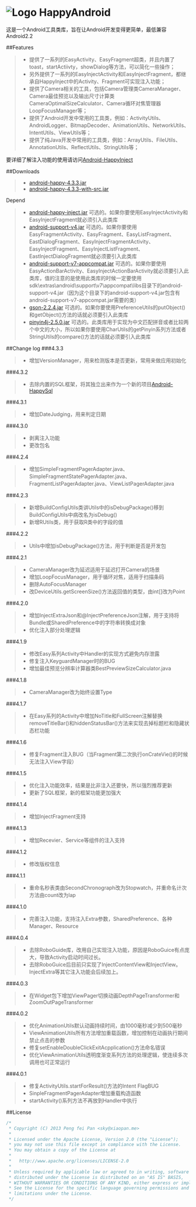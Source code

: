 # ![Logo](https://github.com/xiaopansky/HappyAndroid/raw/master/res/drawable-mdpi/ic_launcher.png) HappyAndroid

这是一个Android工具类库，旨在让Android开发变得更简单，最低兼容Android2.2

##Features
>* 提供了一系列的EasyActivity、EasyFragment超类，并且内置了toast，startActiivty，showDialog等方法，可以简化一些操作；
>* 另外提供了一系列的EasyInjectActivity和EasyInjectFragment，都继承自HappyInject中的Activity、Fragment可实现注入功能；
>* 提供了Camera相关的工具，包括Camera管理类CameraManager、Camera最佳预览以及输出尺寸计算类CameraOptimalSizeCalculator、Camera循环对焦管理器LoopFocusManager等；
>* 提供了Android开发中常用的工具类，例如：ActivityUtils、AndroidLogger、BitmapDecoder、AnimationUtils、NetworkUtils、IntentUtils、ViewUtils等；
>* 提供了纯Java开发中常用的工具类，例如：ArrayUtils、FileUtils、AnnotationUtils、ReflectUtils、StringUtils等；

要详细了解注入功能的使用请访问[Android-HappyInject](https://github.com/xiaopansky/Android-HappyInject)

##Downloads
>* [android-happy-4.3.3.jar](https://github.com/xiaopansky/HappyAndroid/raw/master/releases/android-happy-4.3.3.jar)
>* [android-happy-4.3.3-with-src.jar](https://github.com/xiaopansky/HappyAndroid/raw/master/releases/android-happy-4.3.3-with-src.jar)

Depend
>* [android-happy-inject.jar](https://github.com/xiaopansky/Android-HappyInject) 可选的。如果你要使用EasyInjectActivity和EasyInjectFragment就必须引入此类库
>* [android-support-v4.jar](https://github.com/xiaopansky/HappyAndroid/raw/master/libs/android-support-v4.jar) 可选的。如果你要使用EasyFragmentActivity、EasyFragment、EasyListFragment、EastDialogFragment、EasyInjectFragmentActivity、EasyInjectFragment、EasyInjectListFragment、EastInjectDialogFragment就必须要引入此类库
>* [android-support-v7-appcompat.jar](https://github.com/xiaopansky/HappyAndroid/raw/master/libs/android-support-v7-appcompat.jar)
可选的。如果你要使用EasyActionBarActivity、EasyInjectActionBarActivity就必须要引入此类库，值的注意的是使用此类库的时候一定要使用sdk\extras\android\support\v7\appcompat\libs目录下的android-support-v4.jar（因为这个目录下的android-support-v4.jar包含有android-support-v7-appcompat.jar需要的类）
>* [gson-2.2.4.jar](https://github.com/xiaopansky/HappyAndroid/raw/master/libs/gson-2.2.4.jar) 可选的。如果你要使用PreferenceUtils的putObject()和getObject()方法的话就必须要引入此类库
>* [pinyin4j-2.5.0.jar](https://github.com/xiaopansky/HappyAndroid/raw/master/libs/pinyin4j-2.5.0.jar) 可选的。此类库用于实现为中文匹配拼音或者比较两个中文的大小，所以如果你要使用CharUtils的getPinyin系列方法或者StringUtils的compare()方法的话就必须要引入此类库

##Change log
###4.3.3
>* 增加VersionManager，用来检测版本是否更新，常用来做应用初始化

###4.3.2
>* 去除内置的SQL框架，将其独立出来作为一个新的项目[Android-HappySql](https://github.com/xiaopansky/Android-HappySql)

###4.3.1
>* 增加DateJudging，用来判定日期

###4.3.0
>* 剥离注入功能
>* 更改包名

###4.2.4
>* 增加SimpleFragmentPagerAdapter.java、SimpleFragmentStatePagerAdapter.java、FragmentListPagerAdapter.java、ViewListPagerAdapter.java

###4.2.3
>* 新增BuildConfigUtils类讲Utils中的isDebugPackage()移到BuildConfigUtils中病改名为isDebug()
>* 新增RUtils类，用于获取R类中的字段的值

###4.2.2
>* Utils中增加isDebugPackage()方法，用于判断是否是开发包

###4.2.1
>* CameraManager改为延迟适用于延迟打开Camera的场景
>* 增加LoopFocusManager，用于循环对焦，适用于扫描条码
>* 删除AutoFocusManager
>* 改DeviceUtils.getScreenSize()方法返回值的类型，由int[]改为Point

###4.2.0
>* 增加InjectExtraJson和@InjectPreferenceJson注解，用于支持将Bundle或SharedPreference中的字符串转换成对象
>* 优化注入部分处理逻辑

###4.1.9
>* 修改Easy系列Activity中Handler的实现方式避免内存泄露
>* 修复注入KeyguardManager时的BUG
>* 增加最佳预览分辨率计算器类BestPreviewSizeCalculator.java

###4.1.8
>* CameraManager改为始终设置Type

###4.1.7
>* 在Easy系列的Activity中增加NoTitle和FullScreen注解替换removeTitleBar()和hiddenStatusBar()方法来实现去掉标题栏和隐藏状态栏功能

###4.1.6
>* 修复Fragment注入BUG（当Fragment第二次执行onCrateVie()的时候无法注入View字段）

###4.1.5
>* 优化注入功能效率，结果是比非注入还要快，所以强烈推荐更新
>* 更新了SQL框架，新的框架功能更加强大

###4.1.4
>* 增加InjectFragment支持

###4.1.3
>* 增加Recevier、Service等组件的注入支持

###4.1.2
>* 修改版权信息

###4.1.1
>* 重命名秒表类由SecondChronograph改为Stopwatch，并重命名计次方法由count改为lap

###4.1.0
>* 完善注入功能，支持注入Extra参数，SharedPreference、各种Manager、Resource

###4.0.4
>* 去除RoboGuide库，改用自己实现注入功能，原因是RoboGuice有点庞大，导致Activity启动时间过长。
>* 去除RoboGuice后目前只实现了InjectContentView和InjectView。InjectExtra等其它注入功能会后续加上。

###4.0.3
>* 在Widget包下增加ViewPager切换动画DepthPageTransformer和ZoomOutPageTransformer

###4.0.2
>* 优化AnimationUtils默认动画持续时间，由1000毫秒减少到500毫秒
>* ViewAnimationUtils所有方法增加重载函数，增加控制在动画执行期间禁止点击的参数
>* 修复setEnableDoubleClickExitAcpplication()方法命名错误
>* 优化ViewAnimationUtils透明度渐变系列方法的处理逻辑，使连续多次调用也可正常运行

###4.0.1
>* 修复ActivityUtils.startForResult()方法的Intent FlagBUG
>* SinpleFragmentPagerAdapter增加重载构造函数
>* startActivity()系列方法不再放到Handler中执行

##License
```java
/*
 * Copyright (C) 2013 Peng fei Pan <sky@xiaopan.me>
 * 
 * Licensed under the Apache License, Version 2.0 (the "License");
 * you may not use this file except in compliance with the License.
 * You may obtain a copy of the License at
 * 
 *   http://www.apache.org/licenses/LICENSE-2.0
 * 
 * Unless required by applicable law or agreed to in writing, software
 * distributed under the License is distributed on an "AS IS" BASIS,
 * WITHOUT WARRANTIES OR CONDITIONS OF ANY KIND, either express or implied.
 * See the License for the specific language governing permissions and
 * limitations under the License.
 */
```